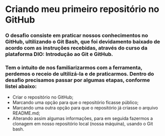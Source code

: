 # Criando meu primeiro repositório no GitHub
### O desafio consiste em praticar nossos conhecimentos no GitHub, ultilizando o Git Bash, que foi devidamento baixado de acordo com as instruções recebidas, através do curso da plataforma DIO: Introdução ao Git e GitHub.

### Tem o intuito de nos familiarizarmos com a ferramenta, perdemos o receio de ultilizá-la e de praticarmos. Dentro do desafio precisamos passar por algumas etapas, conforme listei abaixo:
- Criar o repositório no GitHub;
- Marcando uma opção para que o repositório ficasse público;
- Marcando uma outra opção para que o repositório já criasse o arquivo README.md;
- Alterando assim algumas informações, para em seguida fazermos a clonagem em nosso repositório local (nossa máquina), usando o Git bash.

